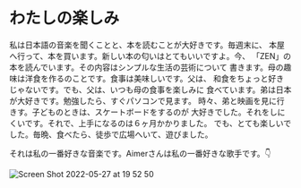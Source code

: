 # わたしの楽しみ

私は日本語の音楽を聞くことと、本を読むことが大好きです。毎週末に、
本屋へ行って、本を買います。新しい本の匂いはとてもいいですよ。今、
「ZEN」の本を読んでいます。その内容はシンプルな生活の芸術について
書きます。母の趣味は洋食を作るのことです。食事は美味しいです。父は、
和食をちょっと好きじゃないです。でも、父は、いつも母の食事を楽しみに
食べています。弟は日本が大好きです。勉強したら、すぐパソコンで見ます。
時々、弟と映画を見に行きす。子どものときは、スケートボードをするのが
大好きでした。それをしにくいです。それで、上手になるのは６ヶ月かかりました。
でも、とても楽しいでした。毎晩、食べたら、徒歩で広場へいて、遊びました。

それは私の一番好きな音楽です。Aimerさんは私の一番好きな歌手です。👇

![Screen Shot 2022-05-27 at 19 52 50](https://user-images.githubusercontent.com/66771508/170770594-43517bb7-2b12-4b0e-bd4c-ac206a5cbe02.png)

